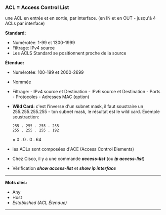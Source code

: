 ### ACL = Access Control List

une ACL en entrée et en sortie, par interface. (en IN et en OUT - jusqu'à 4 ACLs par interface)

**Standard:**
- Numérotée: 1-99 et 1300-1999
- Filtrage: IPv4 source
- Les ACLS Standard se positionnent proche de la source

**Étendue:**
- Numérotée: 100-199 et 2000-2699
- Nommée
- Filtrage: 
		- IPv4 source et Destination
		- IPv6 source et Destination
		- Ports
		- Protocoles
		- Adresses MAC (option)

- **Wild Card:**
	c'est l'inverse d'un subnet mask, il faut soustraire un 255.255.255.255 - ton subnet mask, le résultat est le wild card.
	Exemple soustraction:

	  255 . 255 . 255 . 255
	  255 . 255 . 255 . 192
	=     0     .    0     .    0    .  64

- les ACLs sont composées d'ACE (Access Control Elements)

- Chez Cisco, il y a une commande ***access-list*** (ou ***ip access-list***)
- Vérification ***show access-list*** et ***show ip interface***


---------------

**Mots clés:**
- Any
- Host
- *Established (ACL Étendue)*

---------------


